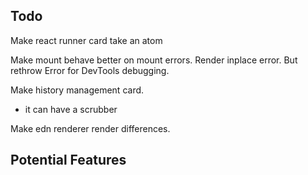 ## Todo

Make react runner card take an atom

Make mount behave better on mount errors. Render inplace error. But
rethrow Error for DevTools debugging.

Make history management card.  
* it can have a scrubber

Make edn renderer render differences.



## Potential Features




